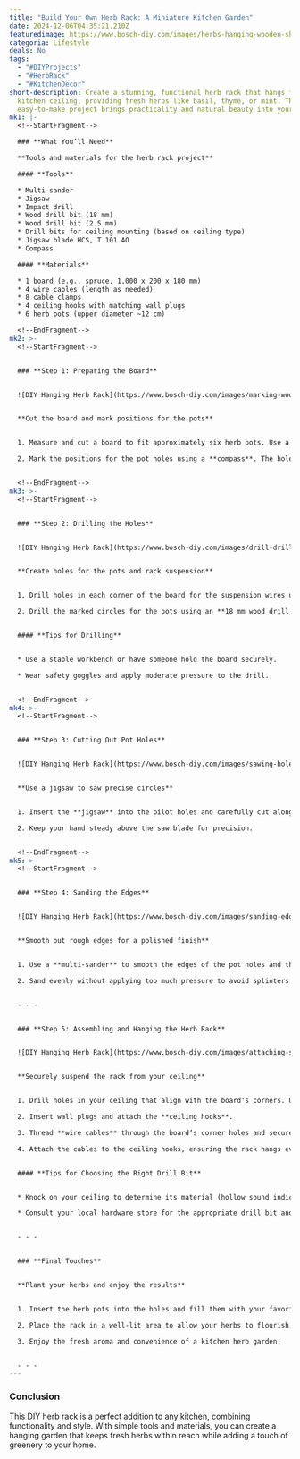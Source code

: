 ```yaml
---
title: "Build Your Own Herb Rack: A Miniature Kitchen Garden"
date: 2024-12-06T04:35:21.210Z
featuredimage: https://www.bosch-diy.com/images/herbs-hanging-wooden-shelf-steel-cable-bosch-diy--36c54fdf713949cea0683425ec3c8038.jpg?imgWidth=1140&imgHeight=570&scale=1
categoria: Lifestyle
deals: No
tags:
  - "#DIYProjects"
  - "#HerbRack"
  - "#KitchenDecor"
short-description: Create a stunning, functional herb rack that hangs from your
  kitchen ceiling, providing fresh herbs like basil, thyme, or mint. This
  easy-to-make project brings practicality and natural beauty into your home.
mk1: |-
  <!--StartFragment-->

  ### **What You’ll Need**

  **Tools and materials for the herb rack project**

  #### **Tools**

  * Multi-sander
  * Jigsaw
  * Impact drill
  * Wood drill bit (18 mm)
  * Wood drill bit (2.5 mm)
  * Drill bits for ceiling mounting (based on ceiling type)
  * Jigsaw blade HCS, T 101 AO
  * Compass

  #### **Materials**

  * 1 board (e.g., spruce, 1,000 x 200 x 180 mm)
  * 4 wire cables (length as needed)
  * 8 cable clamps
  * 4 ceiling hooks with matching wall plugs
  * 6 herb pots (upper diameter ~12 cm)

  <!--EndFragment-->
mk2: >-
  <!--StartFragment-->


  ### **Step 1: Preparing the Board**


  ![DIY Hanging Herb Rack](https://www.bosch-diy.com/images/marking-wooden-board-spring-bow-hand-bosch-diy--0fbeb8c8df394b818752dc7455a6e91b.jpg?imgWidth=750&imgHeight=421&scale=1 "DIY Hanging Herb Rack")


  **Cut the board and mark positions for the pots**


  1. Measure and cut a board to fit approximately six herb pots. Use a **jigsaw** or get it cut at a local DIY store.

  2. Mark the positions for the pot holes using a **compass**. The holes should be slightly smaller than the upper diameter of the pots to ensure they sit securely.


  <!--EndFragment-->
mk3: >-
  <!--StartFragment-->


  ### **Step 2: Drilling the Holes**


  ![DIY Hanging Herb Rack](https://www.bosch-diy.com/images/drill-drilling-holes-boring-bit-wood-bosch-diy--a74081448bc342a5a32b9cfc4e0efbcd.jpg?imgWidth=750&imgHeight=421&scale=1 "DIY Hanging Herb Rack")


  **Create holes for the pots and rack suspension**


  1. Drill holes in each corner of the board for the suspension wires using a **2.5 mm wood drill bit**.

  2. Drill the marked circles for the pots using an **18 mm wood drill bit** to create pilot holes for the jigsaw.


  #### **Tips for Drilling**


  * Use a stable workbench or have someone hold the board securely.

  * Wear safety goggles and apply moderate pressure to the drill.


  <!--EndFragment-->
mk4: >-
  <!--StartFragment-->


  ### **Step 3: Cutting Out Pot Holes**


  ![DIY Hanging Herb Rack](https://www.bosch-diy.com/images/sawing-holes-wooden-board-pst10-8li-bosch-diy--8f7a4e68e0d346f1b8014faabec82bf8.jpg?imgWidth=750&imgHeight=421&scale=1 "DIY Hanging Herb Rack")


  **Use a jigsaw to saw precise circles**


  1. Insert the **jigsaw** into the pilot holes and carefully cut along the compass lines to form the pot holes.

  2. Keep your hand steady above the saw blade for precision.


  <!--EndFragment-->
mk5: >-
  <!--StartFragment-->


  ### **Step 4: Sanding the Edges**


  ![DIY Hanging Herb Rack](https://www.bosch-diy.com/images/sanding-edges-psmprimo-wooden-board-holes-bosch-diy--ffb33a5c3a4d458a86468bafdd7204f0.jpg?imgWidth=750&imgHeight=421&scale=1 "DIY Hanging Herb Rack")


  **Smooth out rough edges for a polished finish**


  1. Use a **multi-sander** to smooth the edges of the pot holes and the board.

  2. Sand evenly without applying too much pressure to avoid splinters and scratches.


  - - -


  ### **Step 5: Assembling and Hanging the Herb Rack**


  ![DIY Hanging Herb Rack](https://www.bosch-diy.com/images/attaching-steel-cable-wooden-board-hands-bosch-diy--f47b4de6493b4f7880f6dbba58210133.jpg?imgWidth=750&imgHeight=421&scale=1 "DIY Hanging Herb Rack")


  **Securely suspend the rack from your ceiling**


  1. Drill holes in your ceiling that align with the board's corners. Use appropriate **drill bits** and tools based on your ceiling material.

  2. Insert wall plugs and attach the **ceiling hooks**.

  3. Thread **wire cables** through the board’s corner holes and secure them with **cable clamps**.

  4. Attach the cables to the ceiling hooks, ensuring the rack hangs evenly.


  #### **Tips for Choosing the Right Drill Bit**


  * Knock on your ceiling to determine its material (hollow sound indicates plaster; dull sound indicates concrete).

  * Consult your local hardware store for the appropriate drill bit and tool.


  - - -


  ### **Final Touches**


  **Plant your herbs and enjoy the results**


  1. Insert the herb pots into the holes and fill them with your favorite herbs.

  2. Place the rack in a well-lit area to allow your herbs to flourish.

  3. Enjoy the fresh aroma and convenience of a kitchen herb garden!


  - - -
---
```

### **Conclusion**

This DIY herb rack is a perfect addition to any kitchen, combining functionality and style. With simple tools and materials, you can create a hanging garden that keeps fresh herbs within reach while adding a touch of greenery to your home.

<!--EndFragment-->